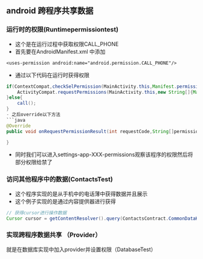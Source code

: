 ## android 跨程序共享数据
### 运行时的权限(Runtimepermissiontest)
- 这个是在运行过程中获取权限CALL_PHONE
- 首先要在AndroidManifest.xml 中添加
```
<uses-permission android:name="android.permission.CALL_PHONE"/>
```
- 通过以下代码在运行时获得权限
``` java
if(ContextCompat,checkSelPermission(MainActivity.this,Manifest.permission.CALL_PHONE)!=PackageManager.PERMISSION_GRANTED){
    ActivityCompat.requestPermissions(MainActivity.this,new String[]{Manifest.permission.CALL_PHONE},1);
}else{
    call();
}
- 之后override以下方法
```java
@Override
public void onRequestPermissionResult(int requestCode,String[]permissions,int[] grantResults){

}
```
- 同时我们可以进入settings-app-XXX-permissions观察该程序的权限然后将部分权限给禁了

### 访问其他程序中的数据(ContactsTest)
- 这个程序实现的是从手机中的电话薄中获得数据并且展示
- 这个例子实现的是通过内容提供器进行获得
``` java
// 获得cursor进行操作数据
Cursor cursor = getContentResolver().query(ContactsContract.CommonDataKinds.Phone.CONTENT_URI,null,null,null.null);
```
### 实现跨程序数据共享 （Provider）
就是在数据库实现中加入provider并设置权限（DatabaseTest）
